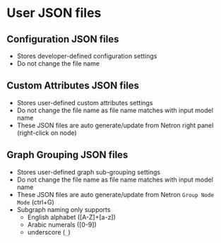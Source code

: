 # User JSON files

## Configuration JSON files
- Stores developer-defined configuration settings
- Do not change the file name

## Custom Attributes JSON files
- Stores user-defined custom attributes settings
- Do not change the file name as file name matches with input model name
- These JSON files are auto generate/update from Netron right panel (right-click on node)

## Graph Grouping JSON files
- Stores user-defined graph sub-grouping settings
- Do not change the file name as file name matches with input model name
- These JSON files are auto generate/update from Netron `Group Node Mode` (ctrl+G)
- Subgraph naming only supports
  - English alphabet ([A-Z]+[a-z])
  - Arabic numerals ([0-9])
  - underscore (`_`)
